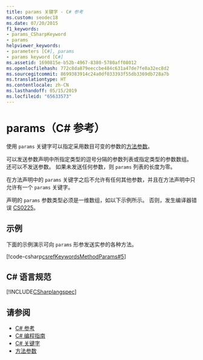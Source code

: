 ```yaml
---
title: params 关键字 - C# 参考
ms.custom: seodec18
ms.date: 07/20/2015
f1_keywords:
- params_CSharpKeyword
- params
helpviewer_keywords:
- parameters [C#], params
- params keyword [C#]
ms.assetid: 1690815e-b52b-4967-8380-5780aff08012
ms.openlocfilehash: 772c8da879eeccbe484c631a47de7fe8a32ec8d2
ms.sourcegitcommit: 8699383914c24a0df033393f55db3369db728a7b
ms.translationtype: HT
ms.contentlocale: zh-CN
ms.lasthandoff: 05/15/2019
ms.locfileid: "65633573"
---
```

# <a name="params-c-reference"></a>params（C# 参考）

使用 `params` 关键字可以指定采用数目可变的参数的[方法参数](method-parameters.md)。

可以发送参数声明中所指定类型的逗号分隔的参数列表或指定类型的参数数组。 还可以不发送参数。 如果未发送任何参数，则 `params` 列表的长度为零。

在方法声明中的 `params` 关键字之后不允许有任何其他参数，并且在方法声明中只允许有一个 `params` 关键字。

声明的 `params` 参数类型必须是一维数组，如以下示例所示。 否则，发生编译器错误 [CS0225](../../misc/cs0225.md)。

## <a name="example"></a>示例

下面的示例演示可向 `params` 形参发送实参的各种方法。

[!code-csharp[csrefKeywordsMethodParams#5](~/samples/snippets/csharp/VS_Snippets_VBCSharp/csrefKeywordsMethodParams/CS/csrefKeywordsMethodParams.cs#5)] 

## <a name="c-language-specification"></a>C# 语言规范

[!INCLUDE[CSharplangspec](~/includes/csharplangspec-md.md)]

## <a name="see-also"></a>请参阅

- [C# 参考](../index.md)
- [C# 编程指南](../../programming-guide/index.md)
- [C# 关键字](index.md)
- [方法参数](method-parameters.md)
